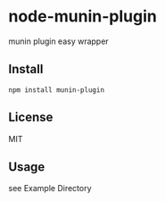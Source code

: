 node-munin-plugin
=================

munin plugin easy wrapper

Install
-------

```
npm install munin-plugin
```

License
-------
MIT

Usage
-----
see Example Directory

